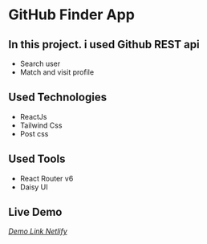 
# GitHub Finder App

## In this project. i used Github REST api 
+ Search user
+ Match and visit profile

## Used Technologies 
+ ReactJs
+ Tailwind Css
+ Post css

## Used Tools
+ React Router v6
+ Daisy UI


## Live Demo

*[Demo Link Netlify](https://github-finder-cao.netlify.app/)*
